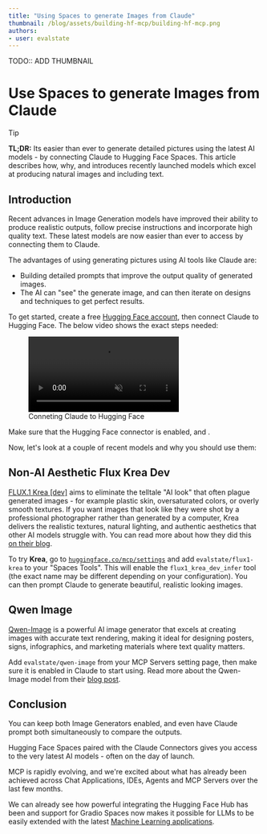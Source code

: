 ```yaml
---
title: "Using Spaces to generate Images from Claude" 
thumbnail: /blog/assets/building-hf-mcp/building-hf-mcp.png
authors:
- user: evalstate
---
```


TODO:: ADD THUMBNAIL


# Use Spaces to generate Images from Claude

> [!TIP]
> **TL;DR:** Its easier than ever to generate detailed pictures using the latest AI models - by connecting Claude to Hugging Face Spaces. This article describes how, why, and introduces recently launched models which excel at producing natural images and including text. 

## Introduction

Recent advances in Image Generation models have improved their ability to produce realistic outputs, follow precise instructions and incorporate high quality text. These latest models  are now easier than ever to access by connecting them to Claude. 

The advantages of using generating pictures using AI tools like Claude are:
 - Building detailed prompts that improve the output quality of generated images. 
 - The AI can "see" the generate image, and can then iterate on designs and techniques to get perfect results.

To get started, create a free [Hugging Face account](https://huggingface.co/join), then connect Claude to Hugging Face. The below video shows the exact steps needed:

<figure class="image flex flex-col items-center text-center m-0 w-full">
    <video
       alt="claude-auth-flow.mp4"
       autoplay loop autobuffer muted playsinline
     >
     <source src="https://huggingface.co/datasets/huggingface/documentation-images/resolve/main/claude-images-mcp/claude-auth-flow.mp4" type="video/mp4">
   </video>
  <figcaption>Conneting Claude to Hugging Face</figcaption>   
 </figure>



Make sure that the Hugging Face connector is enabled, and . 

Now, let's look at a couple of recent models and why you should use them:

## Non-AI Aesthetic Flux Krea Dev

[FLUX.1 Krea [dev]](https://huggingface.co/black-forest-labs/FLUX.1-Krea-dev) aims to eliminate the telltale "AI look" that often plague generated images - for example plastic skin, oversaturated colors, or overly smooth textures. If you want images that look like they were shot by a professional photographer rather than generated by a computer, Krea delivers the realistic textures, natural lighting, and authentic aesthetics that other AI models struggle with. You can read more about how they did this [on their blog](https://www.krea.ai/blog/flux-krea-open-source-release).

To try **Krea**, go to [`huggingface.co/mcp/settings`](https://huggingface.co/settings/mcp) and add `evalstate/flux1-krea` to your "Spaces Tools". This will enable the `flux1_krea_dev_infer` tool (the exact name may be different depending on your configuration). You can then prompt Claude to generate beautiful, realistic looking images.  


## Qwen Image

[Qwen-Image](https://huggingface.co/Qwen/Qwen-Image) is a powerful AI image generator that excels at creating images with accurate text rendering, making it ideal for designing posters, signs, infographics, and marketing materials where text quality matters. 

Add `evalstate/qwen-image` from your MCP Servers setting page, then make sure it is enabled in Claude to start using. Read more about the Qwen-Image model from their [blog post](https://qwenlm.github.io/blog/qwen-image/).



## Conclusion

You can keep both Image Generators enabled, and even have Claude prompt both simultaneously to compare the outputs. 



Hugging Face Spaces paired with the Claude Connectors gives you access to the very latest AI models - often on the day of launch. 




MCP is rapidly evolving, and we're excited about what has already been achieved across Chat Applications, IDEs, Agents and MCP Servers over the last few months.

We can already see how powerful integrating the Hugging Face Hub has been and support for Gradio Spaces now makes it possible for LLMs to be easily extended with the latest [Machine Learning applications](https://huggingface.co/blog/gradio-mcp-servers).